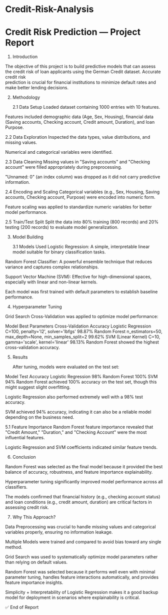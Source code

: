# Credit-Risk-Analysis
# Credit Risk Prediction — Project Report

1. Introduction

  The objective of this project is to build predictive models that can assess the credit risk of loan applicants using the German Credit dataset. Accurate credit risk     
  prediction is crucial for financial institutions to minimize default rates and make better lending decisions.

2. Methodology

   2.1 Data Setup
  Loaded dataset containing 1000 entries with 10 features.
  
  Features included demographic data (Age, Sex, Housing), financial data (Saving accounts, Checking account, Credit amount, Duration), and loan Purpose.
  
  2.2 Data Exploration
  Inspected the data types, value distributions, and missing values.
  
  Numerical and categorical variables were identified.
  
  2.3 Data Cleaning
  Missing values in "Saving accounts" and "Checking account" were filled appropriately during preprocessing.
  
  "Unnamed: 0" (an index column) was dropped as it did not carry predictive information.
  
  2.4 Encoding and Scaling
  Categorical variables (e.g., Sex, Housing, Saving accounts, Checking account, Purpose) were encoded into numeric form.

  Feature scaling was applied to standardize numeric variables for better model performance.

  2.5 Train/Test Split
  Split the data into 80% training (800 records) and 20% testing (200 records) to evaluate model generalization.

3. Model Building

   3.1 Models Used
  Logistic Regression: A simple, interpretable linear model suitable for binary classification tasks.
  
  Random Forest Classifier: A powerful ensemble technique that reduces variance and captures complex relationships.
  
  Support Vector Machine (SVM): Effective for high-dimensional spaces, especially with linear and non-linear kernels.
  
  Each model was first trained with default parameters to establish baseline performance.

4. Hyperparameter Tuning

  Grid Search Cross-Validation was applied to optimize model performance:
  
  
  Model	Best Parameters	Cross-Validation Accuracy
  Logistic Regression	C=100, penalty='l2', solver='lbfgs'	98.87%
  Random Forest	n_estimators=50, max_depth=None, min_samples_split=2	99.62%
  SVM (Linear Kernel)	C=10, gamma='scale', kernel='linear'	98.13%
  Random Forest showed the highest cross-validation accuracy.

5. Results

   After tuning, models were evaluated on the test set:
  
  
  Model	Test Accuracy
  Logistic Regression	98%
  Random Forest	100%
  SVM	94%
  Random Forest achieved 100% accuracy on the test set, though this might suggest slight overfitting.
  
  Logistic Regression also performed extremely well with a 98% test accuracy.
  
  SVM achieved 94% accuracy, indicating it can also be a reliable model depending on the business need.

  5.1 Feature Importance
  Random Forest feature importance revealed that "Credit Amount," "Duration," and "Checking Account" were the most influential features.
  
  Logistic Regression and SVM coefficients indicated similar feature trends.

6. Conclusion

  Random Forest was selected as the final model because it provided the best balance of accuracy, robustness, and feature importance explainability.
  
  Hyperparameter tuning significantly improved model performance across all classifiers.
  
  The models confirmed that financial history (e.g., checking account status) and loan conditions (e.g., credit amount, duration) are critical factors in assessing credit    risk.

7. Why This Approach?

  Data Preprocessing was crucial to handle missing values and categorical variables properly, ensuring no information leakage.
  
  Multiple Models were trained and compared to avoid bias toward any single method.
  
  Grid Search was used to systematically optimize model parameters rather than relying on default values.
  
  Random Forest was selected because it performs well even with minimal parameter tuning, handles feature interactions automatically, and provides feature importance insights.
  
  Simplicity + Interpretability of Logistic Regression makes it a good backup model for deployment in scenarios where explainability is critical.

✅ End of Report
